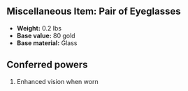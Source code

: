 ## Miscellaneous Item: Pair of Eyeglasses

- **Weight:** 0.2 lbs
- **Base value:** 80 gold
- **Base material:** Glass

## Conferred powers

1. Enhanced vision when worn
